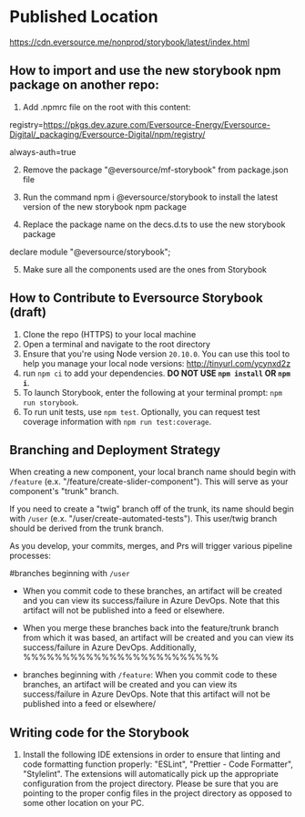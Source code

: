 # Published Location

https://cdn.eversource.me/nonprod/storybook/latest/index.html


## How to import and use the new storybook npm package on another repo:

1. Add .npmrc file on the root with this content:

registry=https://pkgs.dev.azure.com/Eversource-Energy/Eversource-Digital/_packaging/Eversource-Digital/npm/registry/

always-auth=true

2. Remove the package "@eversource/mf-storybook" from package.json file

3. Run the command npm i @eversource/storybook to install the latest version of the new storybook npm package

4. Replace the package name on the decs.d.ts to use the new storybook package

declare module "@eversource/storybook";

5. Make sure all the components used are the ones from Storybook


## How to Contribute to Eversource Storybook (draft)

1. Clone the repo (HTTPS) to your local machine
2. Open a terminal and navigate to the root directory
3. Ensure that you're using Node version `20.10.0`.  You can use this tool to help you manage your local node versions:  http://tinyurl.com/ycynxd2z
4. run `npm ci` to add your dependencies. **DO NOT USE `npm install` OR `npm i`**.
5. To launch Storybook, enter the following at your terminal prompt: `npm run storybook`.
6. To run unit tests, use `npm test`. Optionally, you can request test coverage information with `npm run test:coverage`.

## Branching and Deployment Strategy

When creating a new component, your local branch name should begin with `/feature` (e.x. "/feature/create-slider-component").  This will serve as your component's "trunk" branch.  

If you need to create a "twig" branch off of the trunk, its name should begin with `/user` (e.x. "/user/create-automated-tests"). This user/twig branch should be derived from the trunk branch.

As you develop, your commits, merges, and Prs will trigger various pipeline processes:

#branches beginning with `/user`
* When you commit code to these branches, an artifact will be created and you can view its success/failure in Azure DevOps. Note that this artifact will not be published into a feed or elsewhere.  
* When you merge these branches back into the feature/trunk branch from which it was based, an artifact will be created and you can view its success/failure in Azure DevOps. Additionally, %%%%%%%%%%%%%%%%%%%%%%%%%

* branches beginning with `/feature`: When you commit code to these branches, an artifact will be created and you can view its success/failure in Azure DevOps. Note that this artifact will not be published into a feed or elsewhere/  


## Writing code for the Storybook
1.  Install the following IDE extensions in order to ensure that linting and code formatting function properly:  "ESLint", "Prettier - Code Formatter", "Stylelint".  The extensions will automatically pick up the appropriate configuration from the project directory. Please be sure that you are pointing to the proper config files in the project directory as opposed to some other location on your PC.

